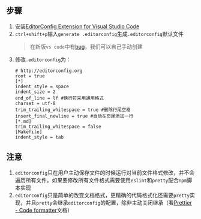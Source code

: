 ## 步骤
1. 安装[EditorConfig Extension for Visual Studio Code](https://marketplace.visualstudio.com/items?itemName=EditorConfig.EditorConfig)
2. `ctrl+shift+p`输入`generate .editorconfig`生成`.editorconfig`默认文件
    > 在新版`vs code`中有[bug](https://github.com/editorconfig/editorconfig-vscode/issues/253)，我们可以自己手动创建
3. 修改`.editorconfig`为：
    ```
    # http://editorconfig.org
    root = true
    [*]
    indent_style = space
    indent_size = 2
    end_of_line = lf #换行符采用通用格式
    charset = utf-8
    trim_trailing_whitespace = true #删除行尾空格
    insert_final_newline = true #自动在页尾添加一行
    [*.md]
    trim_trailing_whitespace = false
    [Makefile]
    indent_style = tab
    ```

## 注意
1. `editorconfig`只在用户主动保存文件的时候运行对当前文件格式修改，并不会遍历所有文件。如果要修改所有文件格式需要使用`eslint`和`pretty`配合`npm`脚本实现
2. `editorconfig`只是简单的改变文档格式，更精确的代码格式化还需要`pretty`实现，并且`pretty`会继承`editorconfig`的配置，除非主动关闭继承（看[Prettier - Code formatter](https://marketplace.visualstudio.com/items?itemName=esbenp.prettier-vscode)文档）
